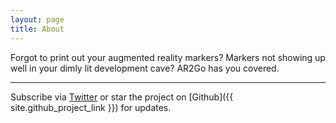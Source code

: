 ```yaml
---
layout: page
title: About
---
```


Forgot to print out your augmented reality markers? Markers not showing up well in your dimly lit development cave?  AR2Go has you covered.


---

Subscribe via [Twitter](https://twitter.com/{{site.twitter_username}}) or star the project on [Github]({{ site.github_project_link }}) for updates.

[jekyll]: https://jekyllrb.com/
[gh-pages]:   https://pages.github.com/
[ar-toolkit]: https://artoolkit.org/

